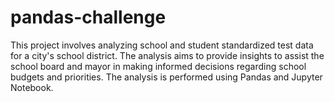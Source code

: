 # pandas-challenge

This project involves analyzing school and student standardized test data for a city's school district. The analysis aims to provide insights to assist the school board and mayor in making informed decisions regarding school budgets and priorities. The analysis is performed using Pandas and Jupyter Notebook.
